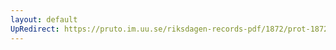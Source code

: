 ```yaml
---
layout: default
UpRedirect: https://pruto.im.uu.se/riksdagen-records-pdf/1872/prot-1872--ak--330/prot-1872--ak--330_002.pdf
---
```

